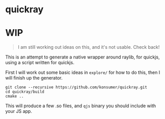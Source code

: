# quickray

# WIP
> I am still working out ideas on this, and it's not usable. Check back!

This is an attempt to generate a native wrapper around raylib, for quickjs, using a script written for quickjs.

First I will work out some basic ideas in `explore/` for how to do this, then I will finish up the generator.

```
git clone --recursive https://github.com/konsumer/quickray.git
cd quickray/build
cmake ..
```

This will produce a few .so files, and `qjs` binary you should include with your JS app.
